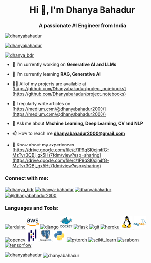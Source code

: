 <h1 align="center">Hi 👋, I'm Dhanya Bahadur</h1>
<h3 align="center">A passionate AI Engineer from India</h3>

<p align="left"> <img src="https://komarev.com/ghpvc/?username=dhanyabahadur&label=Profile%20views&color=0e75b6&style=flat" alt="dhanyabahadur" /> </p>

<p align="left"> <a href="https://github.com/ryo-ma/github-profile-trophy"><img src="https://github-profile-trophy.vercel.app/?username=dhanyabahadur" alt="dhanyabahadur" /></a> </p>

<p align="left"> <a href="https://twitter.com/dhanya_bdr" target="blank"><img src="https://img.shields.io/twitter/follow/dhanya_bdr?logo=twitter&style=for-the-badge" alt="dhanya_bdr" /></a> </p>

- 🔭 I’m currently working on **Generative AI and LLMs**

- 🌱 I’m currently learning **RAG, Generative AI**

- 👨‍💻 All of my projects are available at [https://github.com/Dhanyabahadur/project_notebooks](https://github.com/Dhanyabahadur/project_notebooks)

- 📝 I regularly write articles on [https://medium.com/@dhanyabahadur2000/](https://medium.com/@dhanyabahadur2000/)

- 💬 Ask me about **Machine Learning, Deep Learning, CV and NLP**

- 📫 How to reach me **dhanyabahadur2000@gmail.com**

- 📄 Know about my experiences [https://drive.google.com/file/d/1P9qSI0cjndfG-MzTvx3QBj_gx5Hs7fdm/view?usp=sharing](https://drive.google.com/file/d/1P9qSI0cjndfG-MzTvx3QBj_gx5Hs7fdm/view?usp=sharing)

<h3 align="left">Connect with me:</h3>
<p align="left">
<a href="https://twitter.com/dhanya_bdr" target="blank"><img align="center" src="https://raw.githubusercontent.com/rahuldkjain/github-profile-readme-generator/master/src/images/icons/Social/twitter.svg" alt="dhanya_bdr" height="30" width="40" /></a>
<a href="https://linkedin.com/in/dhanya-bahadur" target="blank"><img align="center" src="https://raw.githubusercontent.com/rahuldkjain/github-profile-readme-generator/master/src/images/icons/Social/linked-in-alt.svg" alt="dhanya-bahadur" height="30" width="40" /></a>
<a href="https://kaggle.com/dhanyabahadur" target="blank"><img align="center" src="https://raw.githubusercontent.com/rahuldkjain/github-profile-readme-generator/master/src/images/icons/Social/kaggle.svg" alt="dhanyabahadur" height="30" width="40" /></a>
<a href="https://medium.com/@dhanyabahadur2000" target="blank"><img align="center" src="https://raw.githubusercontent.com/rahuldkjain/github-profile-readme-generator/master/src/images/icons/Social/medium.svg" alt="@dhanyabahadur2000" height="30" width="40" /></a>
</p>

<h3 align="left">Languages and Tools:</h3>
<p align="left"> <a href="https://www.arduino.cc/" target="_blank" rel="noreferrer"> <img src="https://cdn.worldvectorlogo.com/logos/arduino-1.svg" alt="arduino" width="40" height="40"/> </a> <a href="https://aws.amazon.com" target="_blank" rel="noreferrer"> <img src="https://raw.githubusercontent.com/devicons/devicon/master/icons/amazonwebservices/amazonwebservices-original-wordmark.svg" alt="aws" width="40" height="40"/> </a> <a href="https://www.djangoproject.com/" target="_blank" rel="noreferrer"> <img src="https://cdn.worldvectorlogo.com/logos/django.svg" alt="django" width="40" height="40"/> </a> <a href="https://www.docker.com/" target="_blank" rel="noreferrer"> <img src="https://raw.githubusercontent.com/devicons/devicon/master/icons/docker/docker-original-wordmark.svg" alt="docker" width="40" height="40"/> </a> <a href="https://flask.palletsprojects.com/" target="_blank" rel="noreferrer"> <img src="https://www.vectorlogo.zone/logos/pocoo_flask/pocoo_flask-icon.svg" alt="flask" width="40" height="40"/> </a> <a href="https://git-scm.com/" target="_blank" rel="noreferrer"> <img src="https://www.vectorlogo.zone/logos/git-scm/git-scm-icon.svg" alt="git" width="40" height="40"/> </a> <a href="https://heroku.com" target="_blank" rel="noreferrer"> <img src="https://www.vectorlogo.zone/logos/heroku/heroku-icon.svg" alt="heroku" width="40" height="40"/> </a> <a href="https://www.linux.org/" target="_blank" rel="noreferrer"> <img src="https://raw.githubusercontent.com/devicons/devicon/master/icons/linux/linux-original.svg" alt="linux" width="40" height="40"/> </a> <a href="https://www.mysql.com/" target="_blank" rel="noreferrer"> <img src="https://raw.githubusercontent.com/devicons/devicon/master/icons/mysql/mysql-original-wordmark.svg" alt="mysql" width="40" height="40"/> </a> <a href="https://opencv.org/" target="_blank" rel="noreferrer"> <img src="https://www.vectorlogo.zone/logos/opencv/opencv-icon.svg" alt="opencv" width="40" height="40"/> </a> <a href="https://pandas.pydata.org/" target="_blank" rel="noreferrer"> <img src="https://raw.githubusercontent.com/devicons/devicon/2ae2a900d2f041da66e950e4d48052658d850630/icons/pandas/pandas-original.svg" alt="pandas" width="40" height="40"/> </a> <a href="https://www.postgresql.org" target="_blank" rel="noreferrer"> <img src="https://raw.githubusercontent.com/devicons/devicon/master/icons/postgresql/postgresql-original-wordmark.svg" alt="postgresql" width="40" height="40"/> </a> <a href="https://www.python.org" target="_blank" rel="noreferrer"> <img src="https://raw.githubusercontent.com/devicons/devicon/master/icons/python/python-original.svg" alt="python" width="40" height="40"/> </a> <a href="https://pytorch.org/" target="_blank" rel="noreferrer"> <img src="https://www.vectorlogo.zone/logos/pytorch/pytorch-icon.svg" alt="pytorch" width="40" height="40"/> </a> <a href="https://scikit-learn.org/" target="_blank" rel="noreferrer"> <img src="https://upload.wikimedia.org/wikipedia/commons/0/05/Scikit_learn_logo_small.svg" alt="scikit_learn" width="40" height="40"/> </a> <a href="https://seaborn.pydata.org/" target="_blank" rel="noreferrer"> <img src="https://seaborn.pydata.org/_images/logo-mark-lightbg.svg" alt="seaborn" width="40" height="40"/> </a> <a href="https://www.tensorflow.org" target="_blank" rel="noreferrer"> <img src="https://www.vectorlogo.zone/logos/tensorflow/tensorflow-icon.svg" alt="tensorflow" width="40" height="40"/> </a> </p>

<p><img align="left" src="https://github-readme-stats.vercel.app/api/top-langs?username=dhanyabahadur&show_icons=true&locale=en&layout=compact" alt="dhanyabahadur" /></p>

<p>&nbsp;<img align="center" src="https://github-readme-stats.vercel.app/api?username=dhanyabahadur&show_icons=true&locale=en" alt="dhanyabahadur" /></p>
